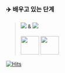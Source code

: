 ### :airplane: 배우고 있는 단계 


> #### <img src="https://img.shields.io/badge/Kotlin-7F52FF?style=flat-square&logo=kotlin&logoColor=white"/>  &  <img src="https://img.shields.io/badge/Android Studio-3DDC84?style=flat-square&logo=androidstudio&logoColor=white"/>
>
> <image src="https://user-images.githubusercontent.com/77138279/107669237-dfe31580-6cd4-11eb-99a0-94018d8484ec.png" height="50"> <image src="https://user-images.githubusercontent.com/77138279/107669254-e3769c80-6cd4-11eb-85b2-35128e329b76.png" height="50">


[![Hits](https://hits.seeyoufarm.com/api/count/incr/badge.svg?url=https%3A%2F%2Fgithub.com%2Fekye26&count_bg=%23FFCFCF&title_bg=%23FF4E4E&icon=rootssage.svg&icon_color=%23FFFFFF&title=VISITORS&edge_flat=false)](https://hits.seeyoufarm.com)
